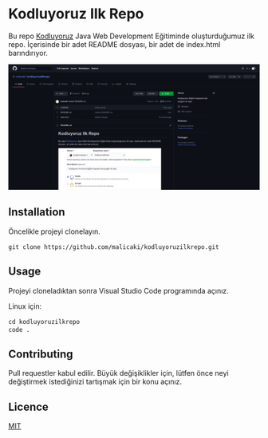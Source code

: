 # Kodluyoruz Ilk Repo
Bu repo [Kodluyoruz](https://www.kodluyoruz.org/) Java Web Development Eğitiminde oluşturduğumuz ilk repo. İçerisinde bir adet README dosyası, bir adet de index.html barındırıyor.

![img](https://github.com/malicaki/kodluyoruzilkrepo/blob/main/figures/ilkrepo.png)

## Installation
Öncelikle projeyi clonelayın.
```
git clone https://github.com/malicaki/kodluyoruzilkrepo.git
```

## Usage
Projeyi cloneladıktan sonra Visual Studio Code programında açınız.

Linux için:
```
cd kodluyoruzilkrepo 
code .
```

## Contributing
Pull requestler kabul edilir. Büyük değişiklikler için, lütfen önce neyi değiştirmek istediğinizi tartışmak için bir konu açınız.
## Licence
[MIT](https://choosealicense.com/licenses/mit/)

